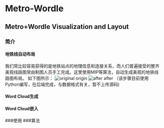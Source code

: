 # Metro-Wordle
Metro+Wordle Visualization and Layout
----
### 简介
#### 地铁线自动布局   
  我们常比较容易获得的是地铁站点的地理信息和连接关系，而人们普遍接受的整齐美观线路图常由制图人员手工完成。这里使用MIP等算法，自动生成美观的地铁线路图布局。
  如下图所示：
  ![original](/imgs/origin.jpg "original") origin
  ![after](/imgs/after.jpg "after") after
  （该步骤目前使用Python编写，在后端完成，与数据格式有关，暂不上传源码)
#### Word Cloud生成
#### Word Cloud嵌入

###使用
###算法
